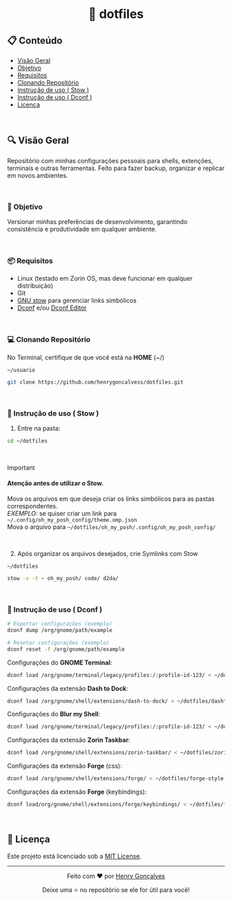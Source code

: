 <h1 align=center>📂 dotfiles</h1>

## 📋 Conteúdo

- [Visão Geral](#overview)
- [Objetivo](#objective)
- [Requisitos](#prerequisites)
- [Clonando Repositório](#cloning-repo)
- [Instrução de uso ( Stow )](#use1)
- [Instrução de uso ( Dconf )](#use2)
- [Licença](#license)

<br>

<a name="overview"></a>
## 🔍 Visão Geral

Repositório com minhas configurações pessoais para shells, extenções, terminais e outras ferramentas.
Feito para fazer backup, organizar e replicar em novos ambientes.

<br>

<a name="objective"></a>
### 🎯 Objetivo

Versionar minhas preferências de desenvolvimento, garantindo consistência e produtividade em qualquer ambiente.

<br>

<a name="prerequisites"></a>
### 📦 Requisitos

- Linux (testado em Zorin OS, mas deve funcionar em qualquer distribuição)
- Git
- [GNU stow](https://www.gnu.org/software/stow/) para gerenciar links simbólicos
- [Dconf](https://wiki.gnome.org/Projects/dconf) e/ou [Dconf Editor](https://wiki.gnome.org/Apps(2f)DconfEditor.html)

<br>

<a name="cloning-repo"></a>
### 💻 Clonando Repositório

No Terminal, certifique de que você está na **HOME** (~/)

`~/usuario`
```bash
git clone https://github.com/henrygoncalvess/dotfiles.git
```

<br>

<a name="use1"></a>
### 📜 Instrução de uso ( Stow )

1. Entre na pasta:

```bash
cd ~/dotfiles
```  
<br>

> [!IMPORTANT]
> #### Atenção antes de utilizar o Stow.
> Mova os arquivos em que deseja criar os links simbólicos para as pastas correspondentes.  
> _EXEMPLO:_ se quiser criar um link para `~/.config/oh_my_posh_config/theme.omp.json`  
> Mova o arquivo para `~/dotfiles/oh_my_posh/.config/oh_my_posh_config/`
<br>

2. Após organizar os arquivos desejados, crie Symlinks com Stow

`~/dotfiles`
```bash
stow -v -t ~ oh_my_posh/ code/ d2da/
```

<br>

<a name="use2"></a>
### 📜 Instrução de uso ( Dconf )

```bash
# Exportar configurações (exemplo)
dconf dump /org/gnome/path/example

# Resetar configurações (exemplo)
dconf reset -f /org/gnome/path/example
```

Configurações do **GNOME Terminal**:

```bash
dconf load /org/gnome/terminal/legacy/profiles:/:profile-id-123/ < ~/dotfiles/gnome-terminal-backup.ini
```

Configurações da extensão **Dash to Dock**:

```bash
dconf load /org/gnome/shell/extensions/dash-to-dock/ < ~/dotfiles/dashtdock-backup.ini
```

Configurações do **Blur my Shell**:

```bash
dconf load /org/gnome/terminal/legacy/profiles:/:profile-id-123/ < ~/dotfiles/blur-my-shell-backup.ini
```

Configurações da extensão **Zorin Taskbar**:

```bash
dconf load /org/gnome/shell/extensions/zorin-taskbar/ < ~/dotfiles/zorin-taskbar-backup.ini
```

Configurações da extensão **Forge** (css):

```bash
dconf load /org/gnome/shell/extensions/forge/ < ~/dotfiles/forge-style-backup.ini
```

Configurações da extensão **Forge** (keybindings):

```bash
dconf load/org/gnome/shell/extensions/forge/keybindings/ < ~/dotfiles/forge-keybindings-backup.ini
```

<br>

<a name="license"></a>
## 📄 Licença

Este projeto está licenciado sob a [MIT License](https://github.com/henrygoncalvess/dotfiles/blob/main/LICENSE).

---

<div align="center">
  <p>Feito com ❤️ por <a href="https://github.com/henrygoncalvess">Henry Gonçalves</a></p>
  <p>Deixe uma ⭐ no repositório se ele for útil para você!</p>
</div>
